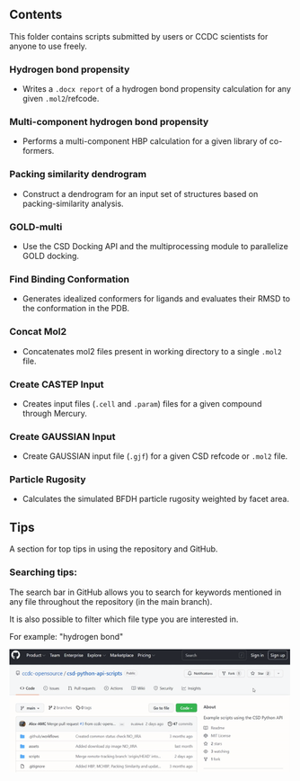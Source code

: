 ## Contents

This folder contains scripts submitted by users or CCDC scientists for anyone to use freely. 

### Hydrogen bond propensity
- Writes a `.docx report` of a hydrogen bond propensity calculation for any given `.mol2`/refcode.

### Multi-component hydrogen bond propensity 
- Performs a multi-component HBP calculation for a given library of co-formers. 

### Packing similarity dendrogram
- Construct a dendrogram for an input set of structures based on packing-similarity analysis.

### GOLD-multi
- Use the CSD Docking API and the multiprocessing module to parallelize GOLD docking.

### Find Binding Conformation
- Generates idealized conformers for ligands and evaluates their RMSD to the conformation in the PDB.

### Concat Mol2
- Concatenates mol2 files present in working directory to a single `.mol2` file. 

### Create CASTEP Input
- Creates input files (`.cell` and `.param`) files for a given compound through Mercury.

### Create GAUSSIAN Input
- Create GAUSSIAN input file (`.gjf`) for a given CSD refcode or `.mol2` file.

### Particle Rugosity
- Calculates the simulated BFDH particle rugosity weighted by facet area.

## Tips 
A section for top tips in using the repository and GitHub. 
### Searching tips:

The search bar in GitHub allows you to search for keywords mentioned in any file throughout the repository (in the main branch).

It is also possible to filter which file type you are interested in.

For example: 
"hydrogen bond" 

<img src="../assets/search.gif" width="500px">


